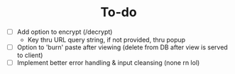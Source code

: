 <div align=center>
	<h1>To-do</h1>
</div>

- [ ] Add option to encrypt (/decrypt)
	- Key thru URL query string, if not provided, thru popup
- [ ] Option to 'burn' paste after viewing (delete from DB after view is served to client)
- [ ] Implement better error handling & input cleansing (none rn lol)
